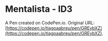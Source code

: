 # Mentalista - ID3

A Pen created on CodePen.io. Original URL: [https://codepen.io/tiagoaabreu/pen/GREybXZ](https://codepen.io/tiagoaabreu/pen/GREybXZ).


